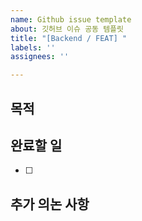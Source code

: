 ```yaml
---
name: Github issue template
about: 깃허브 이슈 공동 템플릿
title: "[Backend / FEAT] "
labels: ''
assignees: ''

---
```


## 목적
> 

## 완료할 일
- [ ]

## 추가 의논 사항
